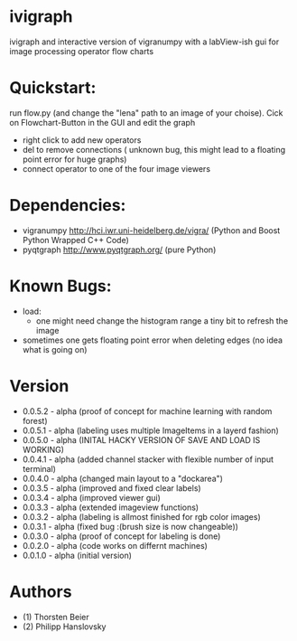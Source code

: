 ivigraph
========

ivigraph and interactive version of vigranumpy with a labView-ish gui for image processing operator  flow charts


Quickstart:
============
run flow.py (and change the "lena" path to an image of your choise).
Cick on Flowchart-Button in the GUI and edit the graph 

- right click to add new operators 
- del to remove connections ( unknown bug, this might lead to a floating point error for huge graphs)
- connect operator to one of the four image viewers


Dependencies:
=============
- vigranumpy   http://hci.iwr.uni-heidelberg.de/vigra/  (Python and Boost Python Wrapped C++ Code)
- pyqtgraph   http://www.pyqtgraph.org/   (pure Python)

Known Bugs:
=============

- load:
	- one might need change the histogram range a tiny bit to
	  refresh the image
- sometimes one gets floating point error when deleting edges (no idea what is going on)

Version
=============

- 0.0.5.2 - alpha  (proof of concept for machine learning with random forest)
- 0.0.5.1 - alpha  (labeling uses multiple ImageItems in a layerd fashion)
- 0.0.5.0 - alpha  (INITAL HACKY VERSION OF SAVE AND LOAD IS WORKING)
- 0.0.4.1 - alpha  (added channel stacker with flexible number of input terminal)
- 0.0.4.0 - alpha  (changed main layout to a "dockarea")
- 0.0.3.5 - alpha  (improved and fixed clear labels)
- 0.0.3.4 - alpha  (improved viewer gui)
- 0.0.3.3 - alpha  (extended imageview functions)
- 0.0.3.2 - alpha  (labeling is allmost finished for rgb color images)
- 0.0.3.1 - alpha  (fixed bug :(brush size is now changeable))
- 0.0.3.0 - alpha  (proof of concept for labeling is done)
- 0.0.2.0 - alpha  (code works on differnt machines)
- 0.0.1.0 - alpha  (initial version)



Authors
=============
- (1) Thorsten Beier
- (2) Philipp Hanslovsky